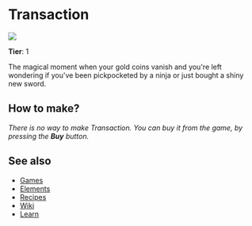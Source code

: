 # Transaction

![](/wiki/images/item.transaction.png)

**Tier**: 1

The magical moment when your gold coins vanish and you're left wondering if you've been pickpocketed by a ninja or just bought a shiny new sword.

## How to make?

_There is no way to make Transaction. You can buy it from the game, by pressing the **Buy** button._

## See also

* [Games](/wiki/games)
* [Elements](/wiki/elements)
* [Recipes](/wiki/recipes)
* [Wiki](/wiki/index)
* [Learn](/learn/index)